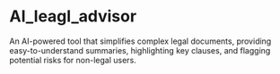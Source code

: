 # AI_leagl_advisor
An AI-powered tool that simplifies complex legal documents, providing easy-to-understand summaries, highlighting key clauses, and flagging potential risks for non-legal users.
